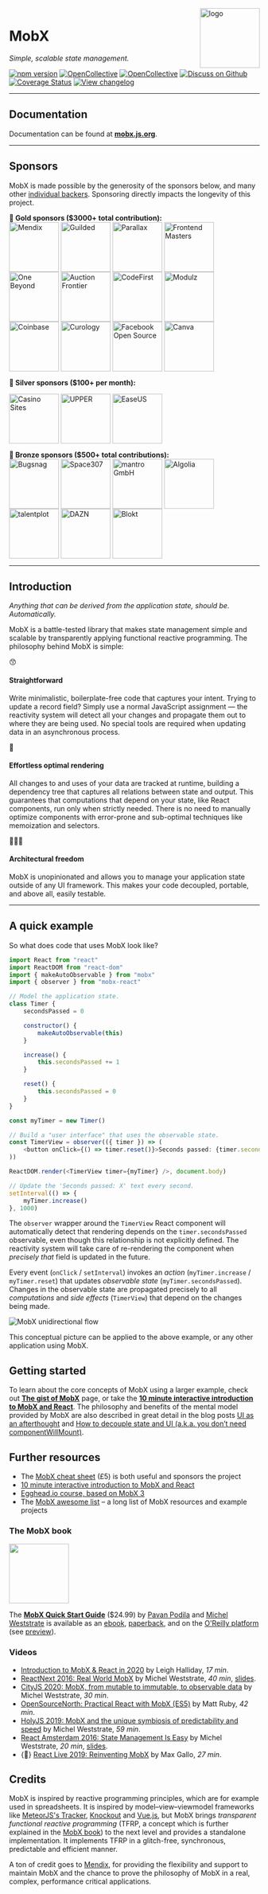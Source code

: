 <img src="https://mobx.js.org/assets/mobx.png" alt="logo" height="120" align="right" />

# MobX

_Simple, scalable state management._

[![npm version](https://badge.fury.io/js/mobx.svg)](https://badge.fury.io/js/mobx)
[![OpenCollective](https://opencollective.com/mobx/backers/badge.svg)](docs/backers-sponsors.md#backers)
[![OpenCollective](https://opencollective.com/mobx/sponsors/badge.svg)](docs/backers-sponsors.md#sponsors)
[![Discuss on Github](https://img.shields.io/badge/discuss%20on-GitHub-orange)](https://github.com/mobxjs/mobx/discussions)
[![Coverage Status](https://coveralls.io/repos/github/mobxjs/mobx/badge.svg?branch=main)](https://coveralls.io/github/mobxjs/mobx?branch=main)
[![View changelog](https://img.shields.io/badge/changelogs.xyz-Explore%20Changelog-brightgreen)](https://changelogs.xyz/mobx)

---

## Documentation

Documentation can be found at **[mobx.js.org](https://mobx.js.org/)**.

---

## Sponsors

MobX is made possible by the generosity of the sponsors below, and many other [individual backers](https://github.com/mobxjs/mobx/blob/main/docs/backers-sponsors.md#backers). Sponsoring directly impacts the longevity of this project.

**🥇 Gold sponsors (\$3000+ total contribution):** <br/>
<a href="https://mendix.com/"><img src="https://mobx.js.org/assets/mendix-logo.png" align="center" width="100" title="Mendix" alt="Mendix" /></a>
<a href="https://www.guilded.gg/"><img src="https://mobx.js.org/assets/guilded.jpg" align="center" width="100" title="Guilded" alt="Guilded" /></a>
<a href="https://www.getparallax.com/"><img src="https://mobx.js.org/assets/parallax.png" align="center" width="100" title="Parallax" alt="Parallax" /></a>
<a href="https://frontendmasters.com/"><img src="https://mobx.js.org/assets/frontendmasters.jpg" align="center" width="100" title="Frontend Masters" alt="Frontend Masters"></a>
<a href="https://www.one-beyond.com"><img src="https://mobx.js.org/assets/dcsl.png" align="center" width="100" title="One Beyond" alt="One Beyond"/></a>
<a href="http://auctionfrontier.com/"><img src="https://mobx.js.org/assets/auctionfrontier.jpeg" align="center" width="100" title="Auction Frontier" alt="Auction Frontier"></a>
<a href="https://www.codefirst.co.uk/"><img src="https://mobx.js.org/assets/codefirst.png" align="center" width="100" title="CodeFirst" alt="CodeFirst"/></a>
<a href="https://modulz.app/"><img src="https://mobx.js.org/assets/modulz.png" align="center" width="100" title="Modulz" alt="Modulz"/></a>
<a href="https://coinbase.com/"><img src="https://mobx.js.org/assets/coinbase.jpeg" align="center" width="100" title="Coinbase" alt="Coinbase" /></a>
<a href="https://curology.com/blog/tech"><img src="https://mobx.js.org/assets/curology.png" align="center" width="100" title="Curology" alt="Curology"/></a>
<a href="https://opensource.facebook.com/"><img src="https://mobx.js.org/assets/fbos.jpeg" align="center" width="100" title="Facebook Open Source" alt="Facebook Open Source" /></a>
<a href="https://www.canva.com/"><img src="https://mobx.js.org/assets/canva.svg" align="center" width="100" title="Canva" alt="Canva" /></a>

**🥈 Silver sponsors (\$100+ per month):**<br/>

<a href="https://casinosites.ltd.uk/?utm_source=sponsorship&utm_medium=mobx&utm_campaign=readme"><img src="https://mobx.js.org/assets/casino2.png" align="center" width="100" title="Casino Sites" alt="Casino Sites"/></a>
<a href="https://upper.co/?utm_source=github_mobxjs_sponsorship&utm_medium=paid_acquisition&utm_campaign=sponsorship"><img src="https://mobx.js.org/assets/upper.png" align="center" width="100" title="UPPER" alt="UPPER"/></a>
<a href="https://www.easeus.com/?utm_source=github_mobxjs_sponsorship&utm_medium=readme&utm_campaign=sponsorship"><img src="https://mobx.js.org/assets/easeus.png" align="center" width="100" title="EaseUS" alt="EaseUS"/></a>

**🥉 Bronze sponsors (\$500+ total contributions):**<br/>
<a href="https://www.bugsnag.com/platforms/react-error-reporting?utm_source=MobX&utm_medium=Website&utm_content=open-source&utm_campaign=2019-community&utm_term=20190913"><img src="https://mobx.js.org/assets/bugsnag.jpg" align="center" width="100" title="Bugsnag" alt="Bugsnag"/></a>
<a href="https://space307.com/?utm_source=sponsorship&utm_medium=mobx&utm_campaign=readme"><img src="https://mobx.js.org/assets/space307.png" align="center" width="100" title="Space307" alt="Space307"/></a>
<a href="https://mantro.net/jobs/warlock"><img src="https://mobx.js.org/assets/mantro.png" align="center" width="100" title="mantro GmbH" alt="mantro GmbH"></a>
<a href="https://www.algolia.com/"><img src="https://mobx.js.org/assets/algolia.jpg" align="center" width="100" title="Algolia" alt="Algolia" /></a>
<a href="https://talentplot.com/"><img src="https://mobx.js.org/assets/talentplot.png" align="center" width="100" title="talentplot" alt="talentplot"></a>
<a href="https://careers.dazn.com/"><img src="https://mobx.js.org/assets/dazn.png" align="center" width="100" title="DAZN" alt="DAZN"></a>
<a href="https://blokt.com/"><img src="https://mobx.js.org/assets/blokt.jpg" align="center" width="100" title="Blokt" alt="Blokt"/></a>

---

## Introduction

_Anything that can be derived from the application state, should be. Automatically._

MobX is a battle-tested library that makes state management simple and scalable by transparently applying functional reactive programming.
The philosophy behind MobX is simple:

<div class="benefits">
    <div>
        <div class="pic">😙</div>
        <div>
            <h4>Straightforward</h4>
            <p>Write minimalistic, boilerplate-free code that captures your intent.
            Trying to update a record field? Simply use a normal JavaScript assignment —
            the reactivity system will detect all your changes and propagate them out to where they are being used.
            No special tools are required when updating data in an asynchronous process.
            </p>
        </div>
    </div>
    <div>
        <div class="pic">🚅</div>
        <div>
            <h4>Effortless optimal rendering</h4>
            <p>
                All changes to and uses of your data are tracked at runtime, building a dependency tree that captures all relations between state and output.
                This guarantees that computations that depend on your state, like React components, run only when strictly needed.
                There is no need to manually optimize components with error-prone and sub-optimal techniques like memoization and selectors.
            </p>
        </div>
    </div>
    <div>
        <div class="pic">🤹🏻‍♂️</div>
        <div>
            <h4>Architectural freedom</h4>
            <p>
                MobX is unopinionated and allows you to manage your application state outside of any UI framework.
                This makes your code decoupled, portable, and above all, easily testable.
            </p>
        </div>
    </div>
</div>

---

## A quick example

So what does code that uses MobX look like?

```javascript
import React from "react"
import ReactDOM from "react-dom"
import { makeAutoObservable } from "mobx"
import { observer } from "mobx-react"

// Model the application state.
class Timer {
    secondsPassed = 0

    constructor() {
        makeAutoObservable(this)
    }

    increase() {
        this.secondsPassed += 1
    }

    reset() {
        this.secondsPassed = 0
    }
}

const myTimer = new Timer()

// Build a "user interface" that uses the observable state.
const TimerView = observer(({ timer }) => (
    <button onClick={() => timer.reset()}>Seconds passed: {timer.secondsPassed}</button>
))

ReactDOM.render(<TimerView timer={myTimer} />, document.body)

// Update the 'Seconds passed: X' text every second.
setInterval(() => {
    myTimer.increase()
}, 1000)
```

The `observer` wrapper around the `TimerView` React component will automatically detect that rendering
depends on the `timer.secondsPassed` observable, even though this relationship is not explicitly defined. The reactivity system will take care of re-rendering the component when _precisely that_ field is updated in the future.

Every event (`onClick` / `setInterval`) invokes an _action_ (`myTimer.increase` / `myTimer.reset`) that updates _observable state_ (`myTimer.secondsPassed`).
Changes in the observable state are propagated precisely to all _computations_ and _side effects_ (`TimerView`) that depend on the changes being made.

<img alt="MobX unidirectional flow" src="https://mobx.js.org/assets/flow2.png" align="center" />

This conceptual picture can be applied to the above example, or any other application using MobX.

## Getting started

To learn about the core concepts of MobX using a larger example, check out **[The gist of MobX](https://mobx.js.org/the-gist-of-mobx.html)** page, or take the **[10 minute interactive introduction to MobX and React](https://mobx.js.org/getting-started)**.
The philosophy and benefits of the mental model provided by MobX are also described in great detail in the blog posts [UI as an afterthought](https://michel.codes/blogs/ui-as-an-afterthought) and [How to decouple state and UI (a.k.a. you don’t need componentWillMount)](https://hackernoon.com/how-to-decouple-state-and-ui-a-k-a-you-dont-need-componentwillmount-cc90b787aa37).

## Further resources

-   The [MobX cheat sheet](https://gum.co/fSocU) (£5) is both useful and sponsors the project
-   [10 minute interactive introduction to MobX and React](https://mobx.js.org/getting-started)
-   [Egghead.io course, based on MobX 3](https://egghead.io/courses/manage-complex-state-in-react-apps-with-mobx)
-   The [MobX awesome list](https://github.com/mobxjs/awesome-mobx#awesome-mobx) – a long list of MobX resources and example projects

### The MobX book

<a href="https://www.packtpub.com/product/mobx-quick-start-guide/9781789344837"><img src="https://mobx.js.org/assets/book.jpg" height="120px" /></a>

The **[MobX Quick Start Guide](https://www.packtpub.com/product/mobx-quick-start-guide/9781789344837)** ($24.99) by [Pavan Podila](https://twitter.com/pavanpodila) and [Michel Weststrate](https://twitter.com/mweststrate) is available as an [ebook](https://www.packtpub.com/product/mobx-quick-start-guide/9781789344837), [paperback](https://www.amazon.com/MobX-Quick-Start-Guide-Supercharge/dp/1789344832), and on the [O'Reilly platform](https://www.oreilly.com/library/view/mobx-quick-start/9781789344837/) (see [preview](https://books.google.com/books?id=ALFmDwAAQBAJ&printsec=frontcover#v=onepage&q&f=false)).

### Videos

-   [Introduction to MobX & React in 2020](https://www.youtube.com/watch?v=pnhIJA64ByY) by Leigh Halliday, _17 min_.
-   [ReactNext 2016: Real World MobX](https://www.youtube.com/watch?v=Aws40KOx90U) by Michel Weststrate, _40 min_, [slides](https://docs.google.com/presentation/d/1DrI6Hc2xIPTLBkfNH8YczOcPXQTOaCIcDESdyVfG_bE/edit?usp=sharing).
-   [CityJS 2020: MobX, from mutable to immutable, to observable data](https://youtu.be/sP7dtZm_Wx0?t=27050) by Michel Weststrate, _30 min_.
-   [OpenSourceNorth: Practical React with MobX (ES5)](https://www.youtube.com/watch?v=XGwuM_u7UeQ) by Matt Ruby, _42 min_.
-   [HolyJS 2019: MobX and the unique symbiosis of predictability and speed](https://www.youtube.com/watch?v=NBYbBbjZeX4&list=PL8sJahqnzh8JJD7xahG5zXkjfM5GOgcPA&index=21&t=0s) by Michel Weststrate, _59 min_.
-   [React Amsterdam 2016: State Management Is Easy](https://www.youtube.com/watch?v=ApmSsu3qnf0&feature=youtu.be) by Michel Weststrate, _20 min_, [slides](https://speakerdeck.com/mweststrate/state-management-is-easy-introduction-to-mobx).
-   {🚀} [React Live 2019: Reinventing MobX](https://www.youtube.com/watch?v=P_WqKZxpX8g) by Max Gallo, _27 min_.

## Credits

MobX is inspired by reactive programming principles, which are for example used in spreadsheets. It is inspired by model–view–viewmodel frameworks like [MeteorJS's Tracker](https://docs.meteor.com/api/tracker.html), [Knockout](https://knockoutjs.com/) and [Vue.js](https://vuejs.org/), but MobX brings _transparent functional reactive programming_ (TFRP, a concept which is further explained in the [MobX book](https://www.packtpub.com/product/mobx-quick-start-guide/9781789344837)) to the next level and provides a standalone implementation. It implements TFRP in a glitch-free, synchronous, predictable and efficient manner.

A ton of credit goes to [Mendix](https://github.com/mendix), for providing the flexibility and support to maintain MobX and the chance to prove the philosophy of MobX in a real, complex, performance critical applications.
